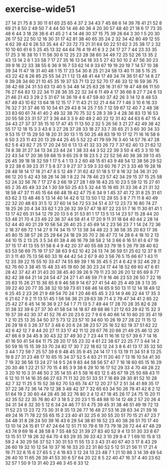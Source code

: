 # exercise-wide51
27
14
21
75
8
3
30
11
61
65
25
65
4
37
2
34
43
7
45
66
6
14
39
78
41
21
52
8
69
21
8
50
2
49
50
7
4
44
50
14
46
40
36
4
20
30
57
48
40
21
18
6
17
73
35
48
6
44
3
18
28
36
6
41
45
2
1
4
14
46
30
37
15
75
39
26
64
3
30
1
5
20
30
26
17
52
22
50
12
16
30
31
17
42
81
38
40
65
35
24
2
32
34
42
80
49
12
55
4
62
39
42
6
26
53
35
44
47
33
72
73
21
31
64
50
22
51
62
3
25
38
17
2
32
10
10
60
61
6
5
25
45
13
32
44
64
76
4
19
41
6
3
2
24
17
27
7
44
23
33
35
17
25
3
16
38
10
1
11
56
30
6
12
25
23
28
38
60
34
49
72
25
52
26
13
35
2
43
13
14
2
6
1
33
58
7
17
27
35
16
13
54
18
33
5
27
42
50
10
2
47
56
30
23
39
9
16
22
33
38
55
6
36
9
16
7
53
62
14
9
33
67
19
19
20
19
7
14
57
10
38
39
34
11
47
18
31
40
48
1
15
17
23
54
30
8
25
21
24
58
13
40
11
38
5
15
25
43
22
42
8
26
85
25
55
34
21
1
12
13
48
41
44
17
49
34
74
36
51
67
14
8
27
9
39
28
34
60
21
10
45
35
19
37
53
71
13
22
52
70
17
46
33
12
16
59
36
75
38
42
68
24
31
53
63
13
40
5
34
48
14
25
63
28
16
31
67
19
47
48
66
11
50
76
27
64
83
13
22
34
11
26
36
35
22
32
34
6
11
49
4
17
36
66
8
27
7
24
6
13
21
46
21
43
3
29
2
5
31
67
14
36
19
4
6
47
59
40
37
42
26
3
14
12
8
48
53
67
49
43
10
62
13
64
18
12
15
17
7
11
43
21
32
21
4
64
77
1
46
3
10
6
16
33
76
32
7
31
37
46
10
10
54
61
29
43
8
14
25
7
55
7
12
59
67
12
40
7
2
48
38
33
83
60
61
74
41
40
2
49
32
38
70
75
32
5
28
3
39
3
4
28
36
83
13
16
53
20
55
58
23
31
57
27
3
36
44
3
3
9
40
49
2
40
22
12
31
42
44
63
6
47
15
4
34
43
27
37
37
35
15
10
17
47
45
11
13
50
2
32
5
26
56
3
21
27
42
49
38
42
55
17
12
18
15
3
3
43
6
3
27
28
37
28
33
18
27
33
7
35
65
21
3
60
30
34
33
9
53
15
17
15
29
50
18
20
31
30
13
1
15
50
25
48
83
19
10
17
12
71
16
16
58
6
6
50
3
23
11
43
20
13
29
44
25
45
5
52
22
41
79
59
76
3
40
14
57
76
47
28
62
5
6
43
82
7
25
17
20
24
50
6
13
13
41
32
33
26
72
7
37
62
40
13
21
62
12
74
8
38
31
27
34
13
34
23
44
24
1
38
33
44
3
52
22
39
3
50
4
45
3
3
10
16
22
43
54
17
20
36
59
68
15
9
65
25
9
18
23
5
2
22
52
56
40
36
38
39
13
45
26
45
39
18
18
32
59
1
17
5
4
1
13
3
2
60
48
15
61
43
9
48
54
12
38
56
29
52
9
22
38
6
39
23
31
7
5
8
37
3
9
27
37
3
59
3
33
60
76
7
21
3
33
46
19
28
18
28
48
18
14
17
18
21
47
8
5
12
49
7
31
62
42
51
18
5
17
8
16
32
34
36
31
20
66
12
20
5
42
43
58
26
14
38
1
8
22
74
78
46
23
57
42
34
29
15
37
15
25
58
52
24
32
56
76
7
17
27
6
2
66
19
27
28
1
69
18
43
25
10
23
5
59
12
15
27
61
65
2
35
45
49
33
24
1
30
59
50
25
43
5
32
44
15
16
65
31
33
36
4
21
31
32
18
58
47
37
11
45
15
64
66
48
19
42
47
75
6
34
9
1
45
37
41
72
31
8
25
31
61
63
62
3
13
48
46
5
13
14
40
14
42
6
12
13
50
1
12
29
55
3
8
7
71
11
8
40
49
22
32
20
48
63
31
5
12
37
60
14
54
72
53
34
51
4
37
12
23
73
16
80
74
27
18
25
26
20
4
34
33
62
1
23
26
32
39
57
47
18
87
22
23
51
7
16
11
30
61
41
1
13
17
42
65
31
54
12
79
20
13
5
6
31
53
81
1
17
13
5
13
14
23
57
15
28
44
20
53
48
21
70
4
23
49
22
36
37
44
58
41
4
17
20
9
11
31
18
64
40
44
2
28
14
52
44
40
40
21
29
10
56
54
26
40
25
2
45
69
14
2
23
56
23
7
1
14
24
72
36
2
18
37
69
72
1
14
27
9
74
34
15
17
13
38
34
48
22
3
36
58
35
20
63
17
36
45
80
15
38
57
26
25
29
64
24
18
29
35
70
2
36
47
72
14
28
6
4
18
10
2
13
44
10
15
2
13
25
3
5
34
61
38
4
46
16
79
38
58
2
14
3
66
6
16
51
61
6
47
19
37
15
17
41
13
55
51
58
6
4
9
42
20
37
40
55
68
33
79
18
5
26
79
38
40
62
63
53
56
69
75
19
17
57
38
63
9
62
10
42
24
13
74
36
59
51
25
62
12
37
8
11
31
3
11
40
75
13
56
60
33
18
44
42
54
2
67
9
40
3
56
76
5
15
66
67
1
43
11
12
33
39
22
15
55
10
33
47
74
55
89
39
1
16
35
45
5
21
4
6
42
9
32
46
29
2
62
76
60
3
38
45
15
48
33
45
19
60
36
30
23
24
17
44
18
52
69
60
47
6
61
28
42
37
42
41
31
43
20
38
45
40
39
26
9
79
11
23
30
26
20
12
65
69
8
77
82
42
38
64
21
14
24
54
47
24
27
1
41
46
59
71
9
16
46
23
53
26
50
7
22
16
35
63
15
26
21
15
36
65
8
9
46
58
9
14
67
27
41
54
40
25
4
49
28
3
13
35
39
22
40
20
77
35
38
32
10
59
73
61
1
68
46
14
65
9
50
13
11
12
14
18
49
12
6
25
45
2
23
26
21
9
49
54
70
24
1
20
46
65
45
3
23
14
9
46
22
44
17
35
3
6
21
62
7
9
2
11
13
51
45
1
56
56
36
21
29
63
38
71
4
2
79
47
34
41
2
65
22
25
42
27
6
45
14
16
36
9
27
54
1
7
71
13
5
7
49
44
17
28
70
28
35
82
6
28
31
38
32
39
6
27
37
30
41
58
54
14
18
67
49
68
86
1
21
12
63
29
42
15
32
3
19
37
39
42
30
37
41
52
76
41
20
23
6
22
7
9
6
6
40
66
14
10
80
20
35
41
19
1
2
10
25
13
35
34
50
37
5
73
12
23
57
10
34
60
10
26
19
27
28
22
11
15
12
26
29
18
6
3
26
37
57
3
48
6
20
6
24
38
23
57
25
16
52
82
19
37
51
62
22
42
6
42
12
7
8
44
20
27
11
33
17
42
11
12
29
67
76
20
66
21
49
25
46
12
20
47
66
6
9
34
45
8
30
43
32
37
49
30
2
7
23
44
11
16
16
12
57
39
6
7
14
16
41
16
50
41
54
64
11
75
28
20
17
55
23
32
4
61
22
38
67
22
25
77
3
44
14
2
50
59
16
15
15
39
33
70
24
82
17
30
7
22
18
62
12
24
3
8
6
41
13
17
35
32
50
3
44
1
72
59
7
25
57
39
6
9
48
45
35
9
45
24
14
17
1
5
13
19
11
34
51
8
13
25
19
8
27
31
23
48
17
10
65
15
34
37
52
5
4
83
21
11
20
40
7
13
16
10
54
41
30
7
19
32
36
56
13
24
27
14
9
5
24
9
83
44
58
56
57
47
7
16
18
60
65
15
16
29
20
30
46
1
22
21
57
70
15
4
85
3
9
38
6
29
10
16
17
52
29
33
4
70
48
28
22
3
20
10
10
3
31
46
50
2
35
14
55
41
5
58
16
63
12
5
45
67
19
25
50
68
43
11
6
12
10
11
14
16
35
66
27
63
71
11
32
20
51
33
51
7
16
89
28
30
81
52
10
28
42
7
32
11
25
5
15
52
38
62
70
53
65
74
47
12
20
27
57
2
51
34
41
89
35
17
37
22
38
72
36
14
79
12
38
3
48
42
37
7
32
65
63
34
50
26
78
41
42
8
2
12
51
64
19
2
30
60
44
28
45
36
22
76
80
2
4
12
47
18
45
26
17
24
75
15
20
11
42
35
52
22
35
76
80
47
3
18
5
2
20
23
1
15
48
88
10
14
12
48
2
57
20
26
4
34
31
34
6
32
30
5
12
6
34
24
46
77
51
4
75
39
45
31
38
46
51
49
19
72
13
11
52
23
13
23
72
73
30
31
8
35
13
26
77
16
48
27
53
16
28
63
34
21
39
16
49
24
16
71
78
22
55
65
15
2
23
40
41
32
25
6
30
55
20
51
70
15
21
47
23
7
34
48
31
8
28
24
50
39
16
43
6
29
54
38
81
16
52
23
40
38
26
51
70
17
40
13
10
14
24
15
61
17
47
24
64
12
51
71
10
79
6
19
73
79
18
28
72
44
47
48
29
43
74
9
69
16
4
38
58
8
7
55
48
52
31
39
27
83
40
52
9
4
13
51
30
33
8
67
13
15
51
17
19
26
32
64
70
4
83
29
35
39
33
42
3
10
29
9
4
7
1
69
10
15
8
13
59
2
4
30
29
56
37
52
1
30
31
53
11
55
13
3
3
43
31
40
67
40
3
17
8
43
29
26
60
19
32
10
12
54
10
37
16
16
33
20
22
31
80
52
5
12
51
21
56
11
17
21
4
19
71
32
8
15
6
27
65
5
2
4
19
83
3
12
24
13
23
48
7
1
21
10
88
3
14
39
49
54
26
40
10
11
65
26
39
41
53
30
6
57
64
20
22
8
5
22
40
47
16
37
4
40
23
62
32
57
1
50
9
13
31
40
23
46
3
45
6
33
12

